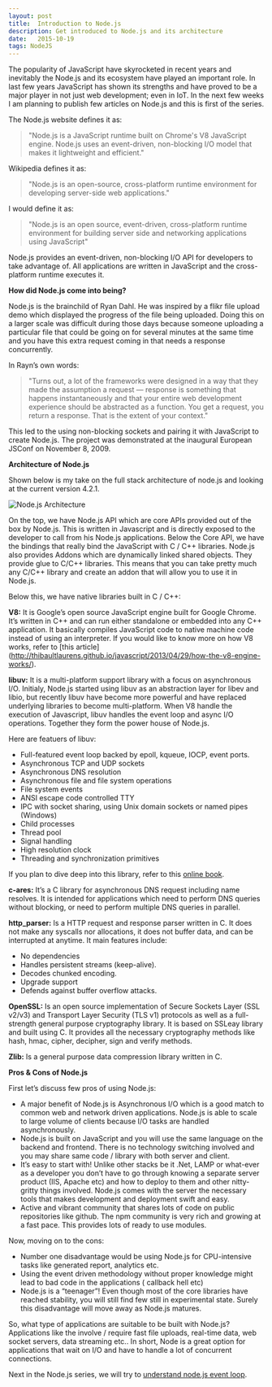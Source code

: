 ```yaml
---
layout: post
title:  Introduction to Node.js
description: Get introduced to Node.js and its architecture
date:   2015-10-19
tags: NodeJS
---
```


The popularity of JavaScript have skyrocketed in recent years and inevitably the Node.js and its ecosystem have played an important role. In last few years JavaScript has shown its strengths and have proved to be a major player in not just web development; even in IoT. In the next few weeks I am planning to publish few articles on Node.js and this is first of the series.

The Node.js website defines it as:

<blockquote>
  "Node.js is a JavaScript runtime built on Chrome's V8 JavaScript engine. Node.js uses an event-driven, non-blocking I/O model that makes it lightweight and efficient."
</blockquote>


Wikipedia defines it as:


<blockquote>
 "Node.js is an open-source, cross-platform runtime environment for developing server-side web applications."
</blockquote>

I would define it as:

<blockquote>
  "Node.js is an open source, event-driven, cross-platform runtime environment for building server side and networking applications using JavaScript"
</blockquote>

Node.js provides an event-driven, non-blocking I/O API for developers to take advantage of. All applications are written in JavaScript and the cross-platform runtime executes it.

**How did Node.js come into being?**

Node.js is the brainchild of Ryan Dahl. He was inspired by a flikr file upload demo which displayed the progress of the file being uploaded. Doing this on a larger scale was difficult during those days because someone uploading a particular file that could be going on for several minutes at the same time and you have this extra request coming in that needs a response concurrently.

In Rayn’s own words:

<blockquote>
 "Turns out, a lot of the frameworks were designed in a way that they made the assumption a request — response is something that happens instantaneously and that your entire web development experience should be abstracted as a function. You get a request, you return a response. That is the extent of your context."
</blockquote>

This led to the using non-blocking sockets and pairing it with JavaScript to create Node.js. The project was demonstrated at the inaugural European JSConf on November 8, 2009.

**Architecture of Node.js**

Shown below is my take on the full stack architecture of node.js and looking at the current version 4.2.1.

<img class="img-responsive image-center thumbnail" src="{{site.url}}/img/nodejs/nodejs-arch.png" alt="Node.js Architecture" />

On the top, we have Node.js API which are core APIs provided out of the box by Node.js. This is written in Javascript and is directly exposed to the developer to call from his Node.js applications. Below the Core API, we have the bindings that really bind the JavaScript with C / C++ libraries. Node.js also provides Addons which are dynamically linked shared objects. They provide glue to C/C++ libraries. This means that you can take pretty much any C/C++ library and create an addon that will allow you to use it in Node.js.

Below this, we have native libraries built in C / C++:

**V8:** It is Google’s open source JavaScript engine built for Google Chrome. It’s written in C++ and can run either standalone or embedded into any C++ application. It basically compiles JavaScript code to native machine code instead of using an interpreter. If you would like to know more on how V8 works, refer to [this article] (http://thibaultlaurens.github.io/javascript/2013/04/29/how-the-v8-engine-works/).

**libuv:** It is a multi-platform support library with a focus on asynchronous I/O. Initialy, Node.js started using libuv as an abstraction layer for libev and libio, but recently libuv have become more powerful and have replaced underlying libraries to become multi-platform. When V8 handle the execution of Javascript, libuv handles the event loop and async I/O operations. Together they form the power house of Node.js.

Here are featuers of libuv:

- Full-featured event loop backed by epoll, kqueue, IOCP, event ports.
- Asynchronous TCP and UDP sockets
- Asynchronous DNS resolution
- Asynchronous file and file system operations
- File system events
- ANSI escape code controlled TTY
- IPC with socket sharing, using Unix domain sockets or named pipes (Windows)
- Child processes
- Thread pool
- Signal handling
- High resolution clock
- Threading and synchronization primitives

If you plan to dive deep into this library, refer to this [online book](http://nikhilm.github.io/uvbook/).

**c-ares:** It’s a C library for asynchronous DNS request including name resolves. It is intended for applications which need to perform DNS queries without blocking, or need to perform multiple DNS queries in parallel.

**http_parser:** Is a HTTP request and response parser written in C. It does not make any syscalls nor allocations, it does not buffer data, and can be interrupted at anytime. It main features include:

- No dependencies
- Handles persistent streams (keep-alive).
- Decodes chunked encoding.
- Upgrade support
- Defends against buffer overflow attacks.

**OpenSSL:** Is an open source implementation of Secure Sockets Layer (SSL v2/v3) and Transport Layer Security (TLS v1)  protocols as well as a full-strength general purpose cryptography library. It is based on SSLeay library and built using C. It provides all the necessary cryptography methods like hash, hmac, cipher, decipher, sign and verify methods.

**Zlib:** Is a general purpose data compression library written in C.

**Pros & Cons of Node.js**

First let’s discuss few pros of using Node.js:

-	A major benefit of Node.js is Asynchronous I/O which is a good match to common web and network driven applications. Node.js is able to scale to large volume of clients because I/O tasks are handled asynchronously.
-	Node.js is built on JavaScript and you will use the same language on the backend and frontend. There is no technology switching involved and you may share same code / library with both server and client.
-	It’s easy to start with! Unlike other stacks be it .Net, LAMP or what-ever as a developer you don’t have to go through knowing a separate server product (IIS, Apache etc) and how to deploy to them and other nitty-gritty things involved. Node.js comes with the server the necessary tools that makes development and deployment swift and easy.
-	Active and vibrant community that shares lots of code on public repositories like github. The npm community is very rich and growing at a fast pace. This provides lots of ready to use modules.

Now, moving on to the cons:

-	Number one disadvantage would be using Node.js for CPU-intensive tasks like generated report, analytics etc.
-	Using the event driven methodology without proper knowledge might lead to  bad code in the applications ( callback hell etc)
-	Node.js is a “teenager”! Even though most of the core libraries have reached stability, you will still find few still in experimental state. Surely this disadvantage will move away as Node.js matures.


So, what type of applications are suitable to be built with Node.js? Applications like the involve / require fast file uploads, real-time data, web socket servers, data streaming etc.. In short, Node is a great option for applications that wait on I/O and have to handle a lot of concurrent connections.

Next in the Node.js series, we will try to [understand node.js event loop](http://abdelraoof.com/blog/2015/10/28/understanding-nodejs-event-loop).
